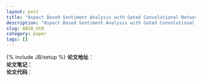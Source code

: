 ```yaml
---
layout: post
title: "Aspect Based Sentiment Analysis with Gated Convolutional Networks"
description: "Aspect Based Sentiment Analysis with Gated Convolutional Networks"
slug: ABSA_GCN
category: paper
tags: []
---
```

{% include JB/setup %}
**论文地址**：[](https://www.aclweb.org/anthology/P18-1234)  
**论文笔记**：[](https://zhuanlan.zhihu.com/p/50284374)  
**论文代码**：[](https://github.com/wxue004cs/GCAE)  
